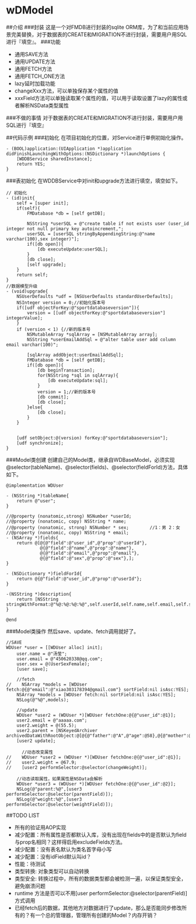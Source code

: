 # wDModel
##介绍
###封装
这是一个对FMDB进行封装的sqlite ORM库，为了和当前应用场景完美替换，对于数据表的CREATE和MIGRATION不进行封装，需要用户用SQL进行『填空』。
###功能

* 通用SAVE方法
* 通用UPDATE方法
* 通用FETCH方法
* 通用FETCH_ONE方法
* lazy延时加载功能
* changeXxx方法，可以单独保存某个属性的值
* xxxField方法可以单独读取某个属性的值，可以用于读取设置了lazy的属性或者解析NSData类型属性

###不做的事情
对于数据表的CREATE和MIGRATION不进行封装，需要用户用SQL进行『填空』

##代码示例
###初始化
在项目初始化的位置，对Service进行单例初始化操作。

```objc
- (BOOL)application:(UIApplication *)application didFinishLaunchingWithOptions:(NSDictionary *)launchOptions {
    [WDDBService sharedInstance];
    return YES;
}
```
###表初始化
在WDDBService中对init和upgrade方法进行填空，填空如下。

```objc
// 初始化
- (id)init{
    self = [super init];
    if(self){
        FMDatabase *db = [self getDB];
        
        NSString *userSQL = @"create table if not exists user (user_id integer not null primary key autoincrement,";
        userSQL = [userSQL stringByAppendingString:@"name varchar(100),sex integer)"];
        if([db open]){
            [db executeUpdate:userSQL];
        }
        [db close];
        [self upgrade];
    }
    return self;
}
//数据模型升级
- (void)upgrade{
    NSUserDefaults *udf = [NSUserDefaults standardUserDefaults];
    NSInteger version = 0;//初始化版本号
    if([udf objectForKey:@"sportdatabaseversion"]){
        version = [[udf objectForKey:@"sportdatabaseversion"] integerValue];
    }
    if (version < 1) {//新的版本号
        NSMutableArray *sqlArray = [NSMutableArray array];
        NSString *userEmailAddSql = @"alter table user add column email varchar(100)";
        
        [sqlArray addObject:userEmailAddSql];
        FMDatabase *db = [self getDB];
        if([db open]){
            [db beginTransaction];
            for(NSString *sql in sqlArray){
                [db executeUpdate:sql];
            }
            version = 1;//新的版本号
            [db commit];
            [db close];
        }else{
            [db close];
        }
    }
    
    
    [udf setObject:@(version) forKey:@"sportdatabaseversion"];
    [udf synchronize];
}
```

###Model类创建
创建自己的Model类，继承自WDBaseModel，必须实现 @selector(tableName)、@selector(fields)、@selector(fieldForId)方法，具体如下。

```objc
@implementation WDUser

- (NSString *)tableName{
    return @"user";
}

//@property (nonatomic,strong) NSNumber *userId;
//@property (nonatomic, copy) NSString * name;
//@property (nonatomic, strong) NSNumber * sex;        //1：男 2：女
//@property (nonatomic, copy) NSString * email;
- (NSArray *)fields{
    return @[@{@"field":@"user_id",@"prop":@"userId"},
             @{@"field":@"name",@"prop":@"name"},
             @{@"field":@"email",@"prop":@"email"},
             @{@"field":@"sex",@"prop":@"sex"},];
}

- (NSDictionary *)fieldForId{
    return @{@"field":@"user_id",@"prop":@"userId"};
}

-(NSString *)description{
    return [NSString stringWithFormat:@"%@:%@:%@:%@",self.userId,self.name,self.email,self.sex];
}

@end
```

###Model类操作
然后save、update、fetch调用就好了。

```objc
//SAVE
WDUser *user = [[WDUser alloc] init];
    user.name = @"汤莹";
    user.email = @"450620338@qq.com";
    user.sex = @(UserSexFemale);
    [user save];
    
    //fetch
//    NSArray *models = [WDUser fetch:@{@"email":@"xiao303178394@gmail.com"} sortField:nil isAsc:YES];
    NSArray *models = [WDUser fetch:nil sortField:nil isAsc:YES];
    NSLog(@"%@",models);
    
    //update
    WDUser *user2 = (WDUser *)[WDUser fetchOne:@{@"user_id":@1}];
    user2.email = @"aaaaa.com";
    user2.weight = @(55.5);
    user2.parent = [NSKeyedArchiver archivedDataWithRootObject:@[@{@"father":@"A",@"age":@58},@{@"mother":@"B",@"age":@52}]];
    [user2 update];
    
      //动态改变属性
//    WDUser *user2 = (WDUser *)[WDUser fetchOne:@{@"user_id":@1}];
//    user2.weight = @67.9;
//    [user2 performSelector:@selector(changeWeight)];
    
    //动态读取属性，如果属性是NSData会解析
    WDUser *user3 = (WDUser *)[WDUser fetchOne:@{@"user_id":@2}];
    NSLog(@"parent:%@",[user3 performSelector:@selector(parentField)]);
    NSLog(@"weight:%@",[user3 performSelector:@selector(weightField)]);
```

##TODO LIST

* 所有的验证用AOP实现
* 减少配置：所有属性是否都默认入库，没有出现在fields中的是否默认为field与prop名相同？这样得启用excludeFields方法。
* 减少配置：没有表名默认为类名首字母小写
* 减少配置：没有idField默认叫id？
* 性能：待测试
* 类型转换: 对象类型可以自动转换
* 类型安全: 转换过程中，所有的数据类型都会被检测一遍，以保证类型安全，避免崩溃问题
* runtime 方法是否可以不用[user performSelector:@selector(parentField)]方式调用
* 已经fetch后的数据，其他地方对数据进行了update，那么是否能同步修改所有的？有一个总的管理器，管理所有创建的Model？内存开销？


